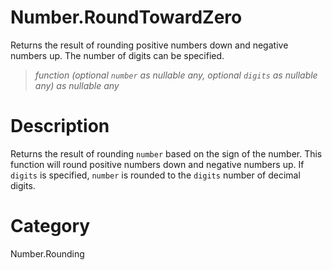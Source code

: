 ﻿# Number.RoundTowardZero
Returns the result of rounding positive numbers down and negative numbers up. The number of digits can be specified.
> _function (optional <code>number</code> as nullable any, optional <code>digits</code> as nullable any) as nullable any_
# Description 
Returns the result of rounding <code>number</code> based on the sign of the number. This function will round positive numbers down and negative numbers up.
    If <code>digits</code> is specified, <code>number</code> is rounded to the <code>digits</code> number of decimal digits.
  

# Category 
Number.Rounding
